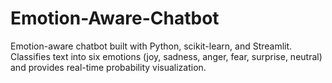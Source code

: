 # Emotion-Aware-Chatbot
Emotion-aware chatbot built with Python, scikit-learn, and Streamlit. Classifies text into six emotions (joy, sadness, anger, fear, surprise, neutral) and provides real-time probability visualization.
